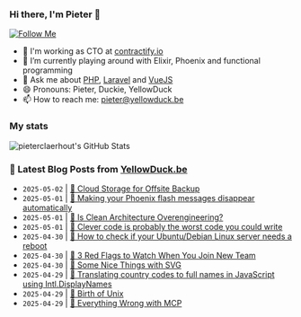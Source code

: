 ### Hi there, I'm Pieter 👋  
[![Follow Me](https://img.shields.io/github/followers/pieterclaerhout?label=Follow&style=social)](https://github.com/pieterclaerhout)

- 🏢 I'm working as CTO at [contractify.io](https://contractify.io)
- 🌱 I’m currently playing around with Elixir, Phoenix and functional programming
- 💬 Ask me about [PHP](https://php.net), [Laravel](http://laravel.com) and [VueJS](https://vuejs.org)
- 😄 Pronouns: Pieter, Duckie, YellowDuck
- 📫 How to reach me: pieter@yellowduck.be

### My stats

![pieterclaerhout's GitHub Stats](https://github-readme-stats.vercel.app/api?username=pieterclaerhout&show_icons=true&count_private=true&line_height=40)

### 📩 Latest Blog Posts from [YellowDuck.be](https://www.yellowduck.be/)
<!-- BLOG-POST-LIST:START -->
- `2025-05-02` | [🔗 Cloud Storage for Offsite Backup](https://www.yellowduck.be/posts/cloud-storage-for-offsite-backup)  
- `2025-05-01` | [🐥 Making your Phoenix flash messages disappear automatically](https://www.yellowduck.be/posts/making-your-phoenix-flash-messages-disappear-automatically)  
- `2025-05-01` | [🔗 Is Clean Architecture Overengineering?](https://www.yellowduck.be/posts/is-clean-architecture-overengineering)  
- `2025-05-01` | [🔗 Clever code is probably the worst code you could write](https://www.yellowduck.be/posts/clever-code-is-probably-the-worst-code-you-could-write)  
- `2025-04-30` | [🐥 How to check if your Ubuntu/Debian Linux server needs a reboot](https://www.yellowduck.be/posts/how-to-check-if-your-ubuntu-debian-linux-server-needs-a-reboot)  
- `2025-04-30` | [🔗 3 Red Flags to Watch When You Join New Team](https://www.yellowduck.be/posts/3-red-flags-to-watch-when-you-join-new-team)  
- `2025-04-30` | [🔗 Some Nice Things with SVG](https://www.yellowduck.be/posts/some-nice-things-with-svg)  
- `2025-04-29` | [🐥 Translating country codes to full names in JavaScript using Intl.DisplayNames](https://www.yellowduck.be/posts/translating-country-codes-to-full-names-in-javascript-using-intl-displaynames)  
- `2025-04-29` | [🔗 Birth of Unix](https://www.yellowduck.be/posts/birth-of-unix)  
- `2025-04-29` | [🔗 Everything Wrong with MCP](https://www.yellowduck.be/posts/everything-wrong-with-mcp)  

<!-- BLOG-POST-LIST:END -->
